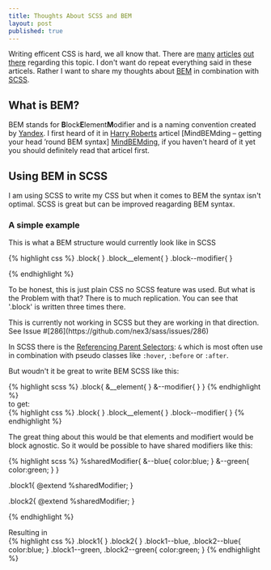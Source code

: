 ```yaml
---
title: Thoughts About SCSS and BEM
layout: post
published: true
---
```


Writing efficent CSS is hard, we all know that. There are [many][1] [articles][2] [out][3] [there][4] regarding this topic.
I don't want do repeat everything said in these articels.
Rather I want to share my thoughts about [BEM] in combination with [SCSS].

[1]: http://csswizardry.com/2011/09/writing-efficient-css-selectors/
[2]: https://developer.mozilla.org/en-US/docs/Web/Guide/CSS/Writing_efficient_CSS
[3]: http://css-tricks.com/efficiently-rendering-css/
[4]: https://developers.google.com/speed/docs/best-practices/rendering

## What is BEM?

BEM stands for **B**lock**E**lement**M**odifier and is a naming convention created by [Yandex].
I first heard of it in [Harry Roberts](http://csswizardry.com/) articel [MindBEMding – getting your head ’round BEM syntax] [MindBEMding],
if you haven't heard of it yet you should definitely read that articel first.

[5]: http://nicolasgallagher.com/about-html-semantics-front-end-architecture/
[MindBEMding]: http://csswizardry.com/2013/01/mindbemding-getting-your-head-round-bem-syntax/

## Using BEM in SCSS

I am using SCSS to write my CSS but when it comes to BEM the syntax isn't optimal.
SCSS is great but can be improved reagarding BEM syntax.


### A simple example

This is what a BEM structure would currently look like in SCSS

<div class="highlight-full-view">
{% highlight css %}
.block{
}
    .block__element{
    }
    .block--modifier{
    }

{% endhighlight %}
</div>

To be honest, this is just plain CSS no SCSS feature was used. But what is the Problem with that?
There is to much replication. You can see that '.block' is written three times there.

<aside>This is currently not working in SCSS but they are working in that direction. See Issue #[286](https://github.com/nex3/sass/issues/286)</aside>

In SCSS there is the [Referencing Parent Selectors](http://sass-lang.com/docs/yardoc/file.SASS_REFERENCE.html#referencing_parent_selectors_): `&` which is most often use in combination with pseudo classes like `:hover`, `:before` or `:after`.

But woudn't it be great to write BEM SCSS like this:
<div class="highlight-full-view">
{% highlight scss %}
.block{
    &__element{
    }
    &--modifier{
    }
}
{% endhighlight %}
</div>
to get:
<div class="highlight-full-view">
{% highlight css %}
.block{
}
.block__element{
}
.block--modifier{
}
{% endhighlight %}
</div>

The great thing about this would be that elements and modifiert would be block agnostic. So it would be possible to have shared modifiers like this:
<div class="highlight-full-view">
{% highlight scss %}
%sharedModifier{
    &--blue{
        color:blue;
    }
    &--green{
        color:green;
    }
}

.block1{
    @extend %sharedModifier;
}

.block2{
    @extend %sharedModifier;
}


{% endhighlight %}
</div>
Resulting in
<div class="highlight-full-view">
{% highlight css %}
.block1{
}
.block2{
}
.block1--blue, .block2--blue{
    color:blue;
}
.block1--green, .block2--green{
    color:green;
}
{% endhighlight %}
</div>




[SCSS]: http://sass-lang.com/
[BEM]:  http://bem.info/
[Yandex]: http://www.yandex.ru/
